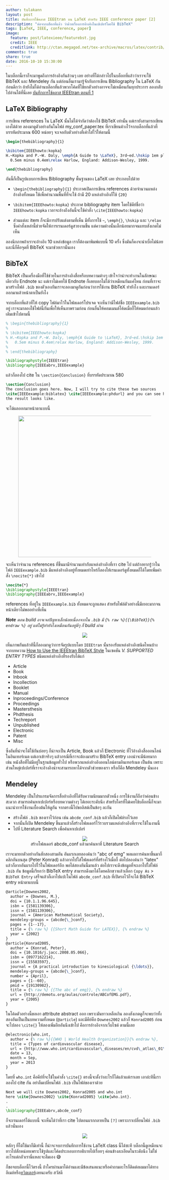```yaml
---
author: tulakann
layout: post
title: บันทึกการใช้คลาส IEEEtran บน LaTeX สำหรับ IEEE conference paper [2]
description: "ต่อจากบล็อกที่แล้ว ว่าด้วยเรื่องการอ้างอิงในเปเปอร์โดยใช้ BibTeX"
tags: [LaTeX, IEEE, conference, paper]
image:
  feature: post/latexieee/featurebst.jpg
  credit: IEEE
  creditlink: http://ctan.megagod.net/tex-archive/macros/latex/contrib/IEEEtran/bibtex/IEEEtran_bst_HOWTO.pdf
comments: true
share: true
date: 2016-10-10 15:30:00
---
```


ในบล็อกนี้เราก็จะมาพูดถึงการอ้างอิงกันล้วนๆ เลย อย่างที่ได้กล่าวไปในบล็อกที่แล้วว่าเราจะใช้ BibTeX และ Mendeley กัน แต่ก่อนอื่นเรามารู้จักกับการเขียน Bibliography ใน LaTeX กันก่อนดีกว่า ถ้ายังไม่ได้อ่านบล็อกที่แล้วพวกโค้ดที่ใช้ยกตัวอย่างอาจจะไม่เหมือนกันทุกประการ ลองกลับไปอ่านได้ที่นี่เลย [บันทึกการใช้คลาส IEEEtran ตอนที่ 1](http://tupleblog.github.io/latex-ieeetran/)

## LaTeX Bibliography
การเขียน references ใน LaTeX นั้นไม่ได้จำกัดว่าต้องใช้ BibTeX เท่านั้น แต่เรายังสามารถเขียนเองได้ด้วย ลองมาดูตัวอย่างกันในไฟล์ my_conf_paper.tex ที่เราเขียนค้างไว้จากบล็อกที่แล้วที่บรรทัดประมาณ 600 หน่อยๆ จะเจอกับตัวอย่างที่เค้าใส่ไว้ให้ตามนี้

```tex
\begin{thebibliography}{1}

\bibitem{IEEEhowto:kopka}
H.~Kopka and P.~W. Daly, \emph{A Guide to \LaTeX}, 3rd~ed.\hskip 1em plus
  0.5em minus 0.4em\relax Harlow, England: Addison-Wesley, 1999.

\end{thebibliography}
```

อันนี้ก็เป็นรูปแบบการเขียน Bibliography พื้นฐานของ LaTeX เลย ประกอบไปด้วย

- `\begin{thebibliography}{1}` ประกาศเปิดการเขียน references ด้วยจำนวนแหล่งอ้างอิงทั้งหมด ใช้เพื่อคำนวณพื้นที่ที่จะใช้ ถ้ามี 20 แหล่งอ้างอิงก็ใช้ `{20}`
- `\bibitem{IEEEhowto:kopka}` ประกาศ bibliography item โดยใช้คีย์ชื่อว่า `IEEEhowto:kopka` เวลาจะอ้างถึงอันนี้จะใช้คำสั่ง `\cite{IEEEhowto:kopka}`

- ส่วนแต่ละ item ก็จะมีการปรับแต่่งตามที่เห็น มีทั้งการใช้ `~`, `\emph{}`, `\hskip` และ `\relax` ซึ่งคำสั่งเหล่านี้ช่วยจัดให้การเรนเดอร์ดูสวยงามขึ้น แต่ความต่างนั้นเล็กน้อยมากจนแทบสังเกตไม่เห็น

ลองนึกภาพถ้าเราจะอ้างอิง 10 แหล่งข้อมูล เราก็ต้องมาพิมพ์แบบนี้ 10 ครั้ง ซึ่งมันก็คงจะน่าเบื่อไม่น้อย และนี่ก็คือจุดที่ BibTeX จะมาช่วยเรานั่นเอง

## BibTeX
BibTeX เป็นเครื่องมือที่ใช้ช่วยในการอ้างอิงสื่อหรือบทความต่างๆ เข้าใจว่าน่าจะทำงานในลักษณะเดียวกับ Endnote นะ แต่เราไม่เคยใช้ Endnote ก็เลยบอกไม่ได้ว่าเหมือนกันแค่ไหน ก่อนที่เราจะมาสร้างไฟล์ `.bib` ของตัวเองกันเราจะลองมาดูกันก่อนว่าการใช้งาน BibTeX ทำยังไง และเรนเดอร์ออกมาแล้วหน้าตาเป็นยังไง

จากบล็อกที่แล้วที่ให้ copy ไฟล์มาไว้ในโฟลเดอร์โปรเจค จะเห็นว่ามีไฟล์ชื่อ `IEEEexample.bib` อยู่ เราจะมาลองใช้ไฟล์นี้กันเพื่อให้เห็นภาพรวมก่อน ก่อนอื่นให้คอมเมนต์โค้ดเมื่อกี้ให้หมดก่อนแล้วเติมเข้าไปตามนี้

```tex
% \begin{thebibliography}{1}
%
% \bibitem{IEEEhowto:kopka}
% H.~Kopka and P.~W. Daly, \emph{A Guide to \LaTeX}, 3rd~ed.\hskip 1em plus
%   0.5em minus 0.4em\relax Harlow, England: Addison-Wesley, 1999.
%
% \end{thebibliography}

\bibliographystyle{IEEEtran}
\bibliography{IEEEabrv,IEEEexample}
```

แล้วก็ลองไป cite ใน `\section{Conclusion}` ที่บรรทัดประมาณ 580

```tex
\section{Conclusion}
The conclusion goes here. Now, I will try to cite these two sources
\cite{IEEEexample:biblatex} \cite{IEEEexample:phdurl} and you can see how
the result looks like.
```

จะได้ผลออกมาหน้าตาแบบนี้

<figure><center>
  <img width="450px" src="/images/post/latexieee/refrendered.png" data-action="zoom"/>
</center></figure>

จะเห็นว่าจำนวน references ที่ขึ้นมามีจำนวนเท่ากับแหล่งอ้างอิงที่เรา cite ไป แต่ถ้าอยากรู้ว่าในไฟล์ `IEEEexample.bib` มีแหล่งอ้างอิงอยู่ทั้งหมดเท่าไหร่ก็ลองให้เรนเดอร์ดูทั้งหมดก็ได้โดยเพิ่มคำสั่ง `\nocite{*}` เข้าไป

```tex
\nocite{*}
\bibliographystyle{IEEEtran}
\bibliography{IEEEabrv,IEEEexample}
```

references ที่อยู่ใน `IEEEexample.bib` ทั้งหมดจะถูกแสดง สำหรับไฟล์ตัวอย่างนี้มีเยอะมากจนหน้าเดียวไม่พออย่างที่เห็น

_**Note** ตอน build อาจเจอปัญหาเล็กน้อยเนื่องจากใน `.bib` มี `{% raw %}{{\BibTeX}}{% endraw %}` อยู่ แต่ไม่รู้ทำยังไงเหมือนกันอยู่ดีๆ ก็ build ผ่าน_

<figure><center>
  <img src="/images/post/latexieee/allref.png" data-action="zoom"/>
</center></figure>

เห็นภาพกันแล้วทีนี้ก็ลองมาดูว่าการจัดรูปแบบโดย `IEEEtran` นั้นรองรับแหล่งอ้างอิงชนิดไหนบ้าง จากบทความ [How to Use the IEEEtran BibTeX Style](http://ctan.megagod.net/tex-archive/macros/latex/contrib/IEEEtran/bibtex/IEEEtran_bst_HOWTO.pdf) ในเซคชัน _V. SUPPORTED ENTRY TYPES_ ชนิดแหล่งอ้างอิงที่รองรับได้แก่

- Article
- Book
- Inbook
- Incollection
- Booklet
- Manual
- Inproceedings/Conference
- Proceedings
- Mastersthesis
- Phdthesis
- Techreport
- Unpublished
- Electronic
- Patent
- Misc

ซึ่งอันที่น่าจะได้ใช้กันบ่อยๆ ก็น่าจะเป็น Article, Book แล้วก็ Electronic ที่ไว้อ้างอิงสื่อออนไลน์ในอินเทอร์เนต แต่เอาเข้าจริงๆ แล้วกรณีที่เราจะต้องมาสร้าง BibTeX entry เองน่าจะมีน้อยมาก เช่น หนังสือที่ไม่มีอยู่ในฐานข้อมูลทั่วไป หรือพวกแหล่งอ้างอิงออนไลน์ตามอินเทอร์เนต เป็นต้น เพราะส่วนใหญ่เปเปอร์ที่เราจะอ้างอิงน่าจะสามารถหาได้จากตัวช่วยของเรา หรือก็คือ Mendeley นั่นเอง

## Mendeley
Mendeley เป็นโปรแกรมจัดการสื่ออ้างอิงที่ได้รับความนิยมมากตัวหนึ่ง การใช้งานก็ถือว่าค่อนข้างสะดวก สามารถค้นหาเปเปอร์หรือบทความต่างๆ ได้เยอะระดับนึง สำหรับใครที่ไม่เคยใช้บล็อกนี้ก็จะมาแนะนำการใช้งานเบื้องต้นให้ดูกัน จากตรงนี้ไปขอลิสต์เป็นข้อๆ ละกัน

- สร้างไฟล์ `.bib` ของเราไว้ก่อน เช่น `abcde_conf.bib` แล้วก็เปิดไฟล์รอไว้เลย
- จากนั้นก็เปิด Mendeley ขึ้นมาแล้วก็สร้างโฟลเดอร์ไว้รวบรวมแหล่งอ้างอิงที่เราจะใช้ในงานนี้
- ไปที่ Literature Search เพื่อค้นหาเปเปอร์

<figure><center>
  <img src="/images/post/latexieee/mendeleymenu.png" data-action="zoom"/>

  <figcaption>
    <a title="#">
      สร้างโฟลเดอร์ abcde_conf แล้วมาค้นหาที่ Literature Search
    </a>
  </figcaption>
</center></figure>

เราจะมายกตัวอย่างกันสักสองสามอัน อันแรกเลยลองค้นว่า "abc of emg" พอผลการค้นหาขึ้นมาก็คลิกอันบนสุด (Peter Konrad) แล้วลากไปใส่โฟลเดอร์ที่สร้างไว้เมื่อกี้ ต่อไปลองค้นว่า "latex" แล้วก็ลากอันแรกไปไว้ในโฟลเดอร์อีก พอได้สองอันนี้มาแล้ว ต่อไปเราจะดึงข้อมูลที่จะเอาไปใส่ไฟล์ `.bib` กัน ข้อมูลนี้เรียกว่า BibTeX entry สามารถดึงมาได้โดยคลิกขวาแล้วเลือก `Copy As` > `BibTeX Entry` เสร็จแล้วก็เอาไปแปะในไฟล์ `abcde_conf.bib` ที่เปิดรอไว้ก็จะได้ BibTeX entry หน้าตาแบบนี้

```tex
@article{Downes2002,
  author = {Downes, M.},
  doi = {10.1.1.96.645},
  isbn = {1581139306},
  issn = {1581139306},
  journal = {American Mathematical Society},
  mendeley-groups = {abcde{\_}conf},
  pages = {1--17},
  title = {% raw %} {{Short Math Guide for LATEX}}, {% endraw %}
  year = {2002}
}
@article{Konrad2005,
  author = {Konrad, Peter},
  doi = {10.1016/j.jacc.2008.05.066},
  isbn = {0977162214},
  issn = {15583597},
  journal = {A practical introduction to kinesiological {\ldots}},
  mendeley-groups = {abcde{\_}conf},
  number = {April},
  pages = {1--60},
  pmid = {19130982},
  title = {% raw %} {{The abc of emg}}, {% endraw %}
  url = {http://demotu.org/aulas/controle/ABCofEMG.pdf},
  year = {2005}
}
```

ในโค้ดตัวอย่างนี้ขอเอา attribute abstract ออก เพราะมันยาวเหลือเกิน ลองสังเกตดูก็จะพบว่าทั้งสองอันเป็นเป็นบทความทั้งหมด (`@article`) และมีคีย์คือ `Downes2002` แล้วก็ `Konrad2005` ก่อนจะไปลอง `\cite{}` ให้ลองเพิ่มอีกอันนึงเข้าไป คือการอ้างอิงจากเว็บไซต์ ตามนี้เลย

```tex
@electronic{who.int,
  author = {% raw %}{{WHO | World Health Organization}}{% endraw %},
  title = {Types of cardiovascular disease},
  url = {http://www.who.int/cardiovascular\_diseases/en/cvd\_atlas\_01\_types.pdf},
  date = 13,
  month = Sep,
  year = 2013
}
```

โดยที่ `who.int` คือคีย์ที่จะใช้ในคำสั่ง `\cite{}` ตรงนี้จะตั้งว่าอะไรก็ได้แล้วแต่เราเลย เอาล่ะทีนี้เราลองไป cite กัน อย่าลืมเปลี่ยนไฟล์ `.bib` เป็นไฟล์ของเราด้วย

```tex
Next we will cite Downes2002, Konrad2005 and who.int
here \cite{Downes2002} \cite{Konrad2005} \cite{who.int}.
.
.
\bibliography{IEEEabrv,abcde_conf}
```

ก็จะเรนเดอร์ได้แบบนี้ จะเห็นได้ว่าที่เรา cite ไปตอนแรกกลายเป็น `[?]` เพราะเราเปลี่ยนไฟล์ `.bib` แล้วนั่นเอง

<figure><center>
  <img src="/images/post/latexieee/citemybib.png" data-action="zoom"/>
</center></figure>

หลักๆ ที่ได้ใช้มาก็มีเท่านี้ ก็น่าจะจบการบันทึกการใช้งาน LaTeX class นี้ได้ซะที บล็อกนี้ดูเหมือนจะยาวไปสักหน่อยเพราะใช้รูปและโค้ดประกอบการอธิบายไปเรื่อยๆ ค่อนข้างละเอียดในระดับนึง ไม่ใช่อะไรแต่กลัวเรานี่แหละจะลืมเอง 😅

ก็ขอจบบล็อกนี้ไว้ตรงนี้ ถ้าใครผ่านมาได้อ่านและมีข้อเสนอแนะหรือคำถามอะไรก็ติดต่อผมมาได้ทางอีเมล์หรือ[ทวิตเตอร์](https://twitter.com/tulakann)เลยนะครับ สวัสดี
